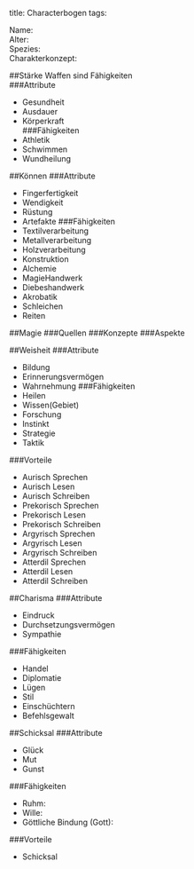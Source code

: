 title: Characterbogen
tags: 

Name:  
Alter:  
Spezies:  
Charakterkonzept:  

##Stärke
Waffen sind Fähigkeiten  
###Attribute
* Gesundheit  
* Ausdauer  
* Körperkraft  
###Fähigkeiten	
* Athletik
* Schwimmen
* Wundheilung




##Können
###Attribute
* Fingerfertigkeit
* Wendigkeit
* Rüstung
* Artefakte
###Fähigkeiten
* Textilverarbeitung	
* Metallverarbeitung
* Holzverarbeitung
* Konstruktion
* Alchemie
* MagieHandwerk
* Diebeshandwerk
* Akrobatik
* Schleichen
* Reiten

##Magie
###Quellen
###Konzepte
###Aspekte

##Weisheit
###Attribute
* Bildung
* Erinnerungsvermögen
* Wahrnehmung
###Fähigkeiten
* Heilen
* Wissen(Gebiet)
* Forschung
* Instinkt
* Strategie
* Taktik

###Vorteile
* Aurisch Sprechen
* Aurisch Lesen
* Aurisch Schreiben
* Prekorisch Sprechen
* Prekorisch Lesen
* Prekorisch Schreiben
* Argyrisch Sprechen
* Argyrisch Lesen
* Argyrisch Schreiben
* Atterdil Sprechen
* Atterdil Lesen
* Atterdil Schreiben

	
##Charisma
###Attribute
* Eindruck
* Durchsetzungsvermögen
* Sympathie

###Fähigkeiten
* Handel
* Diplomatie
* Lügen
* Stil
* Einschüchtern
* Befehlsgewalt

##Schicksal
###Attribute
* Glück
* Mut
* Gunst

###Fähigkeiten
* Ruhm:
* Wille:
* Göttliche Bindung (Gott):

###Vorteile
* Schicksal
